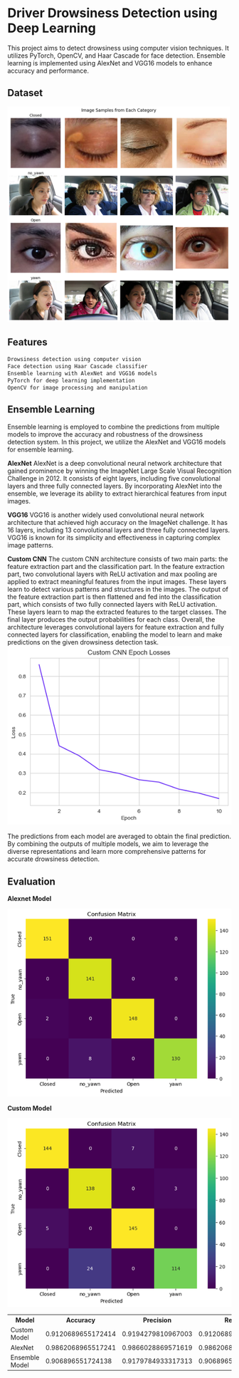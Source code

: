 # Driver Drowsiness Detection using Deep Learning


This project aims to detect drowsiness using computer vision techniques. It utilizes PyTorch, OpenCV, and Haar Cascade for face detection. Ensemble learning is implemented using AlexNet and VGG16 models to enhance accuracy and performance.

## Dataset

<img src="images/data_sample.png" width="500">


## Features

    Drowsiness detection using computer vision
    Face detection using Haar Cascade classifier
    Ensemble learning with AlexNet and VGG16 models
    PyTorch for deep learning implementation
    OpenCV for image processing and manipulation

## Ensemble Learning

Ensemble learning is employed to combine the predictions from multiple models to improve the accuracy and robustness of the drowsiness detection system. In this project, we utilize the AlexNet and VGG16 models for ensemble learning.

**AlexNet**
AlexNet is a deep convolutional neural network architecture that gained prominence by winning the ImageNet Large Scale Visual Recognition Challenge in 2012. It consists of eight layers, including five convolutional layers and three fully connected layers. By incorporating AlexNet into the ensemble, we leverage its ability to extract hierarchical features from input images.

**VGG16**
VGG16 is another widely used convolutional neural network architecture that achieved high accuracy on the ImageNet challenge. It has 16 layers, including 13 convolutional layers and three fully connected layers. VGG16 is known for its simplicity and effectiveness in capturing complex image patterns.

**Custom CNN**
The custom CNN architecture consists of two main parts: the feature extraction part and the classification part. In the feature extraction part, two convolutional layers with ReLU activation and max pooling are applied to extract meaningful features from the input images. These layers learn to detect various patterns and structures in the images. The output of the feature extraction part is then flattened and fed into the classification part, which consists of two fully connected layers with ReLU activation. These layers learn to map the extracted features to the target classes. The final layer produces the output probabilities for each class. Overall, the architecture leverages convolutional layers for feature extraction and fully connected layers for classification, enabling the model to learn and make predictions on the given drowsiness detection task.
<img src="images/custom_cnn_loss_plot.png">

The predictions from each model are averaged to obtain the final prediction. By combining the outputs of multiple models, we aim to leverage the diverse representations and learn more comprehensive patterns for accurate drowsiness detection.

## Evaluation

**Alexnet Model**

<img src="images/confusion_matrix.png">

**Custom Model**

<img src="images/custom_cnn_cm.png">

<table>
  <tr>
    <th>Model</th>
    <th>Accuracy</th>
    <th>Precision</th>
    <th>Recall</th>
    <th>F1 Score</th>
  </tr>
  <tr>
    <td>Custom Model</td>
    <td>0.9120689655172414</td>
    <td>0.9194279810967003</td>
    <td>0.9120689655172414</td>
    <td>0.9115017186205544</td>
  </tr>
  <tr>
    <td>AlexNet</td>
    <td>0.9862068965517241</td>
    <td>0.9866028869571619</td>
    <td>0.9862068965517241</td>
    <td>0.9862017778084882</td>
  </tr>
  <tr>
    <td>Ensemble Model</td>
    <td>0.906896551724138</td>
    <td>0.9179784933317313</td>
    <td>0.906896551724138</td>
    <td>0.9069285029740717</td>
  </tr>
</table>

